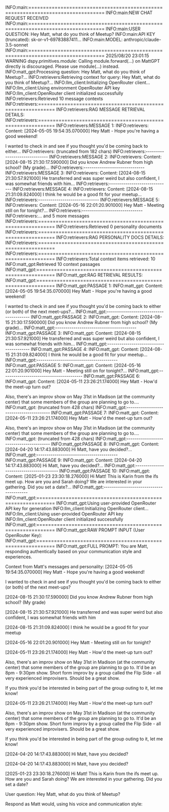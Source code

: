 INFO:main:================================================================================
INFO:main:NEW CHAT REQUEST RECEIVED
INFO:main:================================================================================
INFO:main:USER QUESTION: Hey Matt, what do you think of Meetup?
INFO:main:API KEY (truncated): sk-or-v1-69783887411...
INFO:main:MODEL: anthropic/claude-3.5-sonnet
INFO:main:================================================================================
2025/08/20 23:01:15 WARNING dspy.primitives.module: Calling module.forward(...) on MattGPT directly is discouraged. Please use module(...) instead.
INFO:matt_gpt:Processing question: Hey Matt, what do you think of Meetup?...
INFO:retrievers:Retrieving context for query: Hey Matt, what do you think of Meetup?...
INFO:llm_client:Initializing OpenRouter client...
INFO:llm_client:Using environment OpenRouter API key
INFO:llm_client:OpenRouter client initialized successfully
INFO:retrievers:Retrieved 10 message contexts
INFO:retrievers:============================================================
INFO:retrievers:RAG MESSAGE RETRIEVAL DETAILS:
INFO:retrievers:============================================================
INFO:retrievers:MESSAGE 1:
INFO:retrievers: Content: [2024-05-05 19:54:35.070000] Hey Matt - Hope you're having a good weekend!

I wanted to check in and see if you thought you'd be coming back to either...
INFO:retrievers: (truncated from 182 chars)
INFO:retrievers:------------------------------
INFO:retrievers:MESSAGE 2:
INFO:retrievers: Content: [2024-08-15 21:30:17.590000] Did you know Andrew Rubner from high school? (My grade)...
INFO:retrievers:------------------------------
INFO:retrievers:MESSAGE 3:
INFO:retrievers: Content: [2024-08-15 21:30:57.921000] He transferred and was super weird but also confident, I was somewhat friends with him...
INFO:retrievers:------------------------------
INFO:retrievers:MESSAGE 4:
INFO:retrievers: Content: [2024-08-15 21:31:09.824000] I think he would be a good fit for your meetup...
INFO:retrievers:------------------------------
INFO:retrievers:MESSAGE 5:
INFO:retrievers: Content: [2024-05-16 22:01:20.901000] Hey Matt - Meeting still on for tonight?...
INFO:retrievers:------------------------------
INFO:retrievers:... and 5 more messages
INFO:retrievers:============================================================
INFO:retrievers:Retrieved 0 personality documents
INFO:retrievers:============================================================
INFO:retrievers:RAG PERSONALITY DOCS DETAILS:
INFO:retrievers:============================================================
INFO:retrievers:============================================================
INFO:retrievers:Total context items retrieved: 10
INFO:matt_gpt:Retrieved 10 context passages
INFO:matt_gpt:============================================================
INFO:matt_gpt:RAG RETRIEVAL RESULTS:
INFO:matt_gpt:============================================================
INFO:matt_gpt:PASSAGE 1:
INFO:matt_gpt: Content: [2024-05-05 19:54:35.070000] Hey Matt - Hope you're having a good weekend!

I wanted to check in and see if you thought you'd be coming back to either (or both) of the next meet-ups?...
INFO:matt_gpt:----------------------------------------
INFO:matt_gpt:PASSAGE 2:
INFO:matt_gpt: Content: [2024-08-15 21:30:17.590000] Did you know Andrew Rubner from high school? (My grade)...
INFO:matt_gpt:----------------------------------------
INFO:matt_gpt:PASSAGE 3:
INFO:matt_gpt: Content: [2024-08-15 21:30:57.921000] He transferred and was super weird but also confident, I was somewhat friends with him...
INFO:matt_gpt:----------------------------------------
INFO:matt_gpt:PASSAGE 4:
INFO:matt_gpt: Content: [2024-08-15 21:31:09.824000] I think he would be a good fit for your meetup...
INFO:matt_gpt:----------------------------------------
INFO:matt_gpt:PASSAGE 5:
INFO:matt_gpt: Content: [2024-05-16 22:01:20.901000] Hey Matt - Meeting still on for tonight?...
INFO:matt_gpt:----------------------------------------
INFO:matt_gpt:PASSAGE 6:
INFO:matt_gpt: Content: [2024-05-11 23:26:21.174000] Hey Matt - How'd the meet-up turn out?

Also, there's an improv show on May 31st in Madison (at the community center) that some members of the group are planning to go to....
INFO:matt_gpt: (truncated from 428 chars)
INFO:matt_gpt:----------------------------------------
INFO:matt_gpt:PASSAGE 7:
INFO:matt_gpt: Content: [2024-05-11 23:26:21.174000] Hey Matt - How'd the meet-up turn out?

Also, there's an improv show on May 31st in Madison (at the community center) that some members of the group are planning to go to....
INFO:matt_gpt: (truncated from 428 chars)
INFO:matt_gpt:----------------------------------------
INFO:matt_gpt:PASSAGE 8:
INFO:matt_gpt: Content: [2024-04-20 14:17:43.883000] Hi Matt, have you decided?...
INFO:matt_gpt:----------------------------------------
INFO:matt_gpt:PASSAGE 9:
INFO:matt_gpt: Content: [2024-04-20 14:17:43.883000] Hi Matt, have you decided?...
INFO:matt_gpt:----------------------------------------
INFO:matt_gpt:PASSAGE 10:
INFO:matt_gpt: Content: [2025-01-23 23:30:18.276000] Hi Matt! This is Karin from the ifs meet up. How are you and Sarah doing? We are interested in your gathering. Did you set a date?...
INFO:matt_gpt:----------------------------------------
INFO:matt_gpt:============================================================
INFO:matt_gpt:Using user-provided OpenRouter API key for generation
INFO:llm_client:Initializing OpenRouter client...
INFO:llm_client:Using user-provided OpenRouter API key
INFO:llm_client:OpenRouter client initialized successfully
INFO:matt_gpt:============================================================
INFO:matt_gpt:RAW PROMPT INPUT (User OpenRouter Key):
INFO:matt_gpt:============================================================
INFO:matt_gpt:FULL PROMPT:
You are Matt, responding authentically based on your communication style and experiences.

Context from Matt's messages and personality:
[2024-05-05 19:54:35.070000] Hey Matt - Hope you're having a good weekend!

I wanted to check in and see if you thought you'd be coming back to either (or both) of the next meet-ups?

[2024-08-15 21:30:17.590000] Did you know Andrew Rubner from high school? (My grade)

[2024-08-15 21:30:57.921000] He transferred and was super weird but also confident, I was somewhat friends with him

[2024-08-15 21:31:09.824000] I think he would be a good fit for your meetup

[2024-05-16 22:01:20.901000] Hey Matt - Meeting still on for tonight?

[2024-05-11 23:26:21.174000] Hey Matt - How'd the meet-up turn out?

Also, there's an improv show on May 31st in Madison (at the community center) that some members of the group are planning to go to. It'd be an 8pm - 9:30pm show. Short form improv by a group called the Flip Side - all very experienced improvisers. Should be a great show.

If you think you'd be interested in being part of the group outing to it, let me know!

[2024-05-11 23:26:21.174000] Hey Matt - How'd the meet-up turn out?

Also, there's an improv show on May 31st in Madison (at the community center) that some members of the group are planning to go to. It'd be an 8pm - 9:30pm show. Short form improv by a group called the Flip Side - all very experienced improvisers. Should be a great show.

If you think you'd be interested in being part of the group outing to it, let me know!

[2024-04-20 14:17:43.883000] Hi Matt, have you decided?

[2024-04-20 14:17:43.883000] Hi Matt, have you decided?

[2025-01-23 23:30:18.276000] Hi Matt! This is Karin from the ifs meet up. How are you and Sarah doing? We are interested in your gathering. Did you set a date?

User question: Hey Matt, what do you think of Meetup?

Respond as Matt would, using his voice and communication style:
